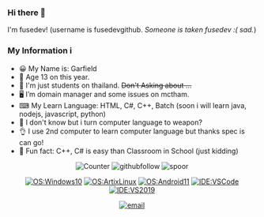 ### Hi there 👋
I'm fusedev! (username is fusedevgithub. *Someone is taken fusedev :( sad.*)

### My Information ℹ️

- 😀 My Name is: Garfield
- 🌱 Age 13 on this year.
- 📕 I'm just students on thailand. ~~Don't Asking about ...~~
- 🖥️ I’m domain manager and some issues on mctham.
- ⌨  My Learn Language: HTML, C#, C++, Batch (soon i will learn java, nodejs, javascript, python)
- 🤔 I don't know but i turn computer language to weapon?
- 👌 I use 2nd computer to learn computer language but thanks spec is can go!
- 🤣 Fun fact: C++, C# is easy than Classroom in School (just kidding)

<div align="center">

![Counter](https://visitor-badge.glitch.me/badge?page_id=fusedevgithub)
    ![githubfollow](https://img.shields.io/github/followers/fusedevgithub)
    ![spoor](https://img.shields.io/github/sponsors/fusedevgithub)
    
[![OS:Windows10](https://img.shields.io/badge/OS-Windows10-blue?style=flat-square&logo=windows)](https://www.microsoft.com/en-us/software-download/windows10ISO)
    [![OS:ArtixLinux](https://img.shields.io/badge/OS-Artix%20Linux-blue?style=flat-square&logo=linux)](https://artixlinux.org/)
      [![OS:Android11](https://img.shields.io/badge/OS-Android11-green?style=flat-square&logo=android)](https://www.android.com/)
    [![IDE:VSCode](https://img.shields.io/badge/IDE-VSCode-blue?style=flat-square&logo=visualstudiocode)](https://code.visualstudio.com/)
    [![IDE:VS2019](https://img.shields.io/badge/IDE-VS2019-blue?style=flat-square&logo=visualstudio)](https://visualstudio.microsoft.com/)
    
[![email](https://img.shields.io/badge/Email-pc1266coding@gmail.com-red?style=flat-square&logo=gmail)](mailto:pc1266coding@gmail.com)
</div>
